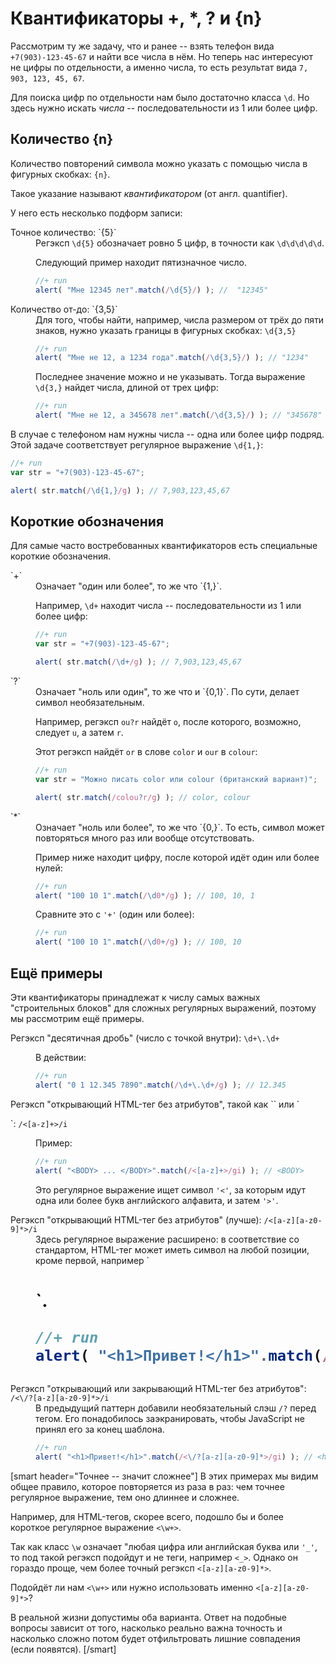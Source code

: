 # Квантификаторы +, *, ? и {n}

Рассмотрим ту же задачу, что и ранее -- взять телефон вида `+7(903)-123-45-67` и найти все числа в нём. Но теперь нас интересуют не цифры по отдельности, а именно числа, то есть результат вида `7, 903, 123, 45, 67`.

Для поиска цифр по отдельности нам было достаточно класса `\d`. Но здесь нужно искать *числа* -- последовательности из 1 или более цифр.

## Количество {n}

Количество повторений символа можно указать с помощью числа в фигурных скобках: `{n}`.

Такое указание называют *квантификатором* (от англ. quantifier).

У него есть несколько подформ записи:

<dl>
<dt>Точное количество: `{5}`</dt>
<dd>Регэксп <code class="pattern">\d{5}</code> обозначает ровно 5 цифр, в точности как <code class="pattern">\d\d\d\d\d</code>.

Следующий пример находит пятизначное число.

```js
//+ run
alert( "Мне 12345 лет".match(/\d{5}/) ); //  "12345"
```

</dd>
<dt>Количество от-до: `{3,5}`</dt>
<dd>Для того, чтобы найти, например, числа размером от трёх до пяти знаков, нужно указать границы в фигурных скобках: <code class="pattern">\d{3,5}</code>

```js
//+ run
alert( "Мне не 12, а 1234 года".match(/\d{3,5}/) ); // "1234"
```

Последнее значение можно и не указывать. Тогда выражение <code class="pattern">\d{3,}</code> найдет числа, длиной от трех цифр:

```js
//+ run
alert( "Мне не 12, а 345678 лет".match(/\d{3,5}/) ); // "345678"
```
</dd>
</dl>

В случае с телефоном нам нужны числа -- одна или более цифр подряд. Этой задаче соответствует регулярное выражение <code class="pattern">\d{1,}</code>:

```js
//+ run
var str = "+7(903)-123-45-67";

alert( str.match(/\d{1,}/g) ); // 7,903,123,45,67
```


## Короткие обозначения

Для самые часто востребованных квантификаторов есть специальные короткие обозначения.

<dl>
<dt>`+`</dt>
<dd>Означает "один или более", то же что `{1,}`. 

Например, <code class="pattern">\d+</code> находит числа -- последовательности из 1 или более цифр:

```js
//+ run
var str = "+7(903)-123-45-67";

alert( str.match(/\d+/g) ); // 7,903,123,45,67
```

</dd>
<dt>`?`</dt>
<dd>Означает "ноль или один", то же что и `{0,1}`. По сути, делает символ необязательным.

Например, регэксп <code class="pattern">ou?r</code> найдёт <code class="match">o</code>, после которого, возможно, следует <code class="match">u</code>, а затем <code class="match">r</code>.

Этот регэксп найдёт <code class="match">or</code> в слове <code class="subject">color</code> и <code class="match">our</code> в <code class="subject">colour</code>:

```js
//+ run
var str = "Можно писать color или colour (британский вариант)";

alert( str.match(/colou?r/g) ); // color, colour
```

</dd>
<dt>`*`</dt>
<dd>Означает "ноль или более", то же что `{0,}`. То есть, символ может повторяться много раз или вообще отсутствовать.

Пример ниже находит цифру, после которой идёт один или более нулей:

```js
//+ run
alert( "100 10 1".match(/\d0*/g) ); // 100, 10, 1
```

Сравните это с `'+'` (один или более):

```js
//+ run
alert( "100 10 1".match(/\d0+/g) ); // 100, 10
```

</dd>
</dl>

## Ещё примеры

Эти квантификаторы принадлежат к числу самых важных "строительных блоков" для сложных регулярных выражений, поэтому мы рассмотрим ещё примеры.

<dl>
<dt>Регэксп "десятичная дробь" (число с точкой внутри): <code class="pattern">\d+\.\d+</code></dt>
<dd>

В действии:
```js
//+ run
alert( "0 1 12.345 7890".match(/\d+\.\d+/g) ); // 12.345
```

</dd>
<dt>Регэксп "открывающий HTML-тег без атрибутов", такой как `<span>` или `<p>`: <code class="pattern">/&lt;[a-z]+&gt;/i</code></dt>
<dd>Пример:

```js
//+ run
alert( "<BODY> ... </BODY>".match(/<[a-z]+>/gi) ); // <BODY>
```

Это регулярное выражение ищет символ <code class="pattern">'&lt;'</code>, за которым идут одна или более букв английского алфавита, и затем <code class="pattern">'&gt;'</code>. 
</dd>
<dt>Регэксп "открывающий HTML-тег без атрибутов" (лучше): <code class="pattern">/&lt;[a-z][a-z0-9]*&gt;/i</code></dt>
<dd>
Здесь регулярное выражение расширено: в соответствие со стандартом, HTML-тег может иметь символ на любой позиции, кроме первой, например `<h1>`.

```js
//+ run
alert( "<h1>Привет!</h1>".match(/<[a-z][a-z0-9]*>/gi) ); // <h1>
```

</dd>
<dt>Регэксп "открывающий или закрывающий HTML-тег без атрибутов": <code class="pattern">/&lt;\/?[a-z][a-z0-9]*&gt;/i</code></dt>
<dd>В предыдущий паттерн добавили необязательный слэш <code class="pattern">/?</code> перед тегом. Его понадобилось заэкранировать, чтобы JavaScript не принял его за конец шаблона.

```js
//+ run
alert( "<h1>Привет!</h1>".match(/<\/?[a-z][a-z0-9]*>/gi) ); // <h1>, </h1>
```

</dd>
</dl>


[smart header="Точнее -- значит сложнее"]
В этих примерах мы видим общее правило, которое повторяется из раза в раз: чем точнее регулярное выражение, тем оно длиннее и сложнее.

Например, для HTML-тегов, скорее всего, подошло бы и более короткое регулярное выражение <code class="pattern">&lt;\w+&gt;</code>.

Так как класс `\w` означает "любая цифра или английская буква или `'_'`, то под такой регэксп подойдут и не теги, например <code class="match">&lt;_&gt;</code>. Однако он гораздо проще, чем более точный регэксп <code class="pattern">&lt;[a-z][a-z0-9]*&gt;</code>. 

Подойдёт ли нам <code class="pattern">&lt;\w+&gt;</code> или нужно использовать именно <code class="pattern">&lt;[a-z][a-z0-9]*&gt;</code>?

В реальной жизни допустимы оба варианта. Ответ на подобные вопросы зависит от того, насколько реально важна точность и насколько сложно потом будет отфильтровать лишние совпадения (если появятся).
[/smart]





